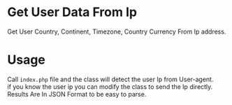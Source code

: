 # Get User Data From Ip
Get User Country, Continent, Timezone, Country Currency From Ip address.

# Usage
Call `index.php` file and the class will detect the user Ip from User-agent. </br>
if you know the user ip you can modify the class to send the Ip directly.  </br>
Results Are In JSON Format to be easy to parse.
